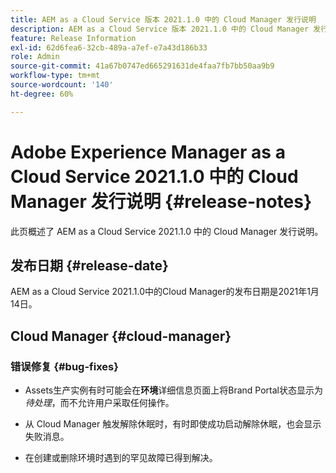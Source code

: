```yaml
---
title: AEM as a Cloud Service 版本 2021.1.0 中的 Cloud Manager 发行说明
description: AEM as a Cloud Service 版本 2021.1.0 中的 Cloud Manager 发行说明
feature: Release Information
exl-id: 62d6fea6-32cb-489a-a7ef-e7a43d186b33
role: Admin
source-git-commit: 41a67b0747ed665291631de4faa7fb7bb50aa9b9
workflow-type: tm+mt
source-wordcount: '140'
ht-degree: 60%

---
```


# Adobe Experience Manager as a Cloud Service 2021.1.0 中的 Cloud Manager 发行说明 {#release-notes}

此页概述了 AEM as a Cloud Service 2021.1.0 中的 Cloud Manager 发行说明。

## 发布日期 {#release-date}

AEM as a Cloud Service 2021.1.0中的Cloud Manager的发布日期是2021年1月14日。

## Cloud Manager {#cloud-manager}

### 错误修复 {#bug-fixes}

* Assets生产实例有时可能会在&#x200B;**环境**&#x200B;详细信息页面上将Brand Portal状态显示为&#x200B;*待处理*，而不允许用户采取任何操作。

* 从 Cloud Manager 触发解除休眠时，有时即使成功启动解除休眠，也会显示失败消息。

* 在创建或删除环境时遇到的罕见故障已得到解决。

